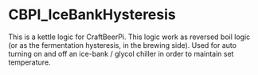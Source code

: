 # CBPI_IceBankHysteresis
This is a kettle logic for CraftBeerPi. This logic work as reversed  boil logic (or as the fermentation hysteresis, in the brewing side). Used for auto turning on and off an ice-bank / glycol chiller in order to maintain set temperature. 
